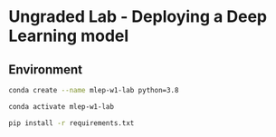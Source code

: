 # Ungraded Lab - Deploying a Deep Learning model

## Environment

```bash
conda create --name mlep-w1-lab python=3.8
```

```bash
conda activate mlep-w1-lab
```

```bash
pip install -r requirements.txt
```